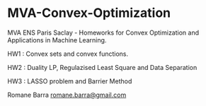 # MVA-Convex-Optimization

MVA ENS Paris Saclay - Homeworks for Convex Optimization and Applications in Machine Learning.

HW1 : Convex sets and convex functions.

HW2 : Duality LP, Regulazised Least Square and Data Separation

HW3 : LASSO problem and Barrier Method

Romane Barra romane.barra@gmail.com
